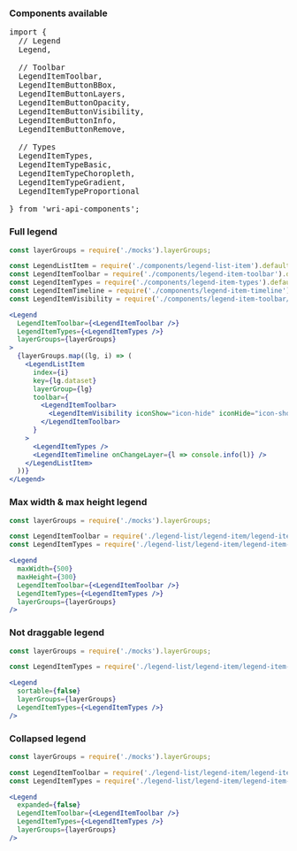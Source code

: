 ### Components available
<pre>
import {
  // Legend
  Legend,

  // Toolbar
  LegendItemToolbar,
  LegendItemButtonBBox,
  LegendItemButtonLayers,
  LegendItemButtonOpacity,
  LegendItemButtonVisibility,
  LegendItemButtonInfo,
  LegendItemButtonRemove,

  // Types
  LegendItemTypes,
  LegendItemTypeBasic,
  LegendItemTypeChoropleth,
  LegendItemTypeGradient,
  LegendItemTypeProportional

} from 'wri-api-components';
</pre>

### Full legend
```jsx
const layerGroups = require('./mocks').layerGroups;

const LegendListItem = require('./components/legend-list-item').default;
const LegendItemToolbar = require('./components/legend-item-toolbar').default;
const LegendItemTypes = require('./components/legend-item-types').default;
const LegendItemTimeline = require('./components/legend-item-timeline').default;
const LegendItemVisibility = require('./components/legend-item-toolbar/legend-item-button-visibility').default;

<Legend
  LegendItemToolbar={<LegendItemToolbar />}
  LegendItemTypes={<LegendItemTypes />}
  layerGroups={layerGroups}
>
  {layerGroups.map((lg, i) => (
    <LegendListItem
      index={i}
      key={lg.dataset}
      layerGroup={lg}
      toolbar={
        <LegendItemToolbar>
          <LegendItemVisibility iconShow="icon-hide" iconHide="icon-show" />
        </LegendItemToolbar>
      }
    >
      <LegendItemTypes />
      <LegendItemTimeline onChangeLayer={l => console.info(l)} />
    </LegendListItem>
  ))}
</Legend>
```

### Max width & max height legend
```jsx
const layerGroups = require('./mocks').layerGroups;

const LegendItemToolbar = require('./legend-list/legend-item/legend-item-toolbar').default;
const LegendItemTypes = require('./legend-list/legend-item/legend-item-types').default;

<Legend
  maxWidth={500}
  maxHeight={300}
  LegendItemToolbar={<LegendItemToolbar />}
  LegendItemTypes={<LegendItemTypes />}
  layerGroups={layerGroups}
/>
```


### Not draggable legend
```jsx
const layerGroups = require('./mocks').layerGroups;

const LegendItemTypes = require('./legend-list/legend-item/legend-item-types').default;

<Legend
  sortable={false}
  layerGroups={layerGroups}
  LegendItemTypes={<LegendItemTypes />}
/>
```

### Collapsed legend
```jsx
const layerGroups = require('./mocks').layerGroups;

const LegendItemToolbar = require('./legend-list/legend-item/legend-item-toolbar').default;
const LegendItemTypes = require('./legend-list/legend-item/legend-item-types').default;

<Legend
  expanded={false}
  LegendItemToolbar={<LegendItemToolbar />}
  LegendItemTypes={<LegendItemTypes />}
  layerGroups={layerGroups}
/>
```
